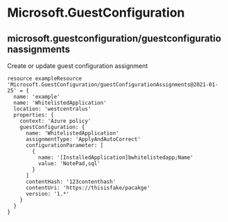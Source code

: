 # Microsoft.GuestConfiguration

## microsoft.guestconfiguration/guestconfigurationassignments

Create or update guest configuration assignment
```bicep
resource exampleResource 'Microsoft.GuestConfiguration/guestConfigurationAssignments@2021-01-25' = {
  name: 'example'
  name: 'WhitelistedApplication'
  location: 'westcentralus'
  properties: {
    context: 'Azure policy'
    guestConfiguration: {
      name: 'WhitelistedApplication'
      assignmentType: 'ApplyAndAutoCorrect'
      configurationParameter: [
        {
          name: '[InstalledApplication]bwhitelistedapp;Name'
          value: 'NotePad,sql'
        }
      ]
      contentHash: '123contenthash'
      contentUri: 'https://thisisfake/pacakge'
      version: '1.*'
    }
  }
}
```
